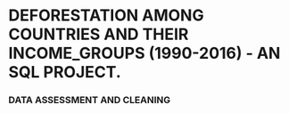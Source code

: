 # DEFORESTATION AMONG COUNTRIES AND THEIR INCOME_GROUPS (1990-2016) - AN SQL PROJECT.
### DATA ASSESSMENT AND CLEANING
